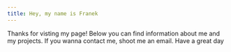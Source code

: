 ```yaml
---
title: Hey, my name is Franek
---
```

Thanks for visting my page! Below you can find information about me and my projects. If you wanna contact me, shoot me an email. Have a great day